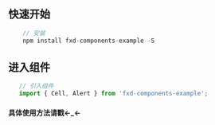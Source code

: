 ## 快速开始
```js
    // 安装
    npm install fxd-components-example -S
```

## 进入组件
```js
   // 引入组件
   import { Cell, Alert } from 'fxd-components-example';
```

#### 具体使用方法请戳←_←